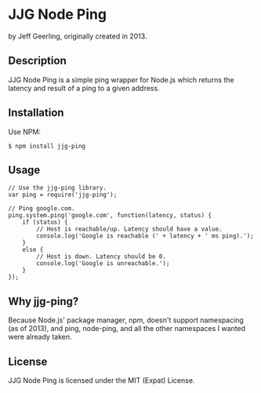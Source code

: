 # JJG Node Ping

by Jeff Geerling, originally created in 2013.

## Description

JJG Node Ping is a simple ping wrapper for Node.js which returns the latency and
result of a ping to a given address.

## Installation

Use NPM:

    $ npm install jjg-ping

## Usage

    // Use the jjg-ping library.
    var ping = require('jjg-ping');

    // Ping google.com.
    ping.system.ping('google.com', function(latency, status) {
        if (status) {
            // Host is reachable/up. Latency should have a value.
            console.log('Google is reachable (' + latency + ' ms ping).');
        }
        else {
            // Host is down. Latency should be 0.
            console.log('Google is unreachable.');
        }
    });

## Why jjg-ping?

Because Node.js' package manager, npm, doesn't support namespacing (as of 2013),
and ping, node-ping, and all the other namespaces I wanted were already taken.

## License

JJG Node Ping is licensed under the MIT (Expat) License.
